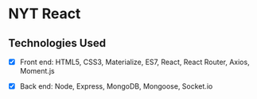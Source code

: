 # NYT React

## Technologies Used

- [x] Front end: HTML5, CSS3, Materialize, ES7, React, React Router, Axios, Moment.js

- [x] Back end: Node, Express, MongoDB, Mongoose, Socket.io
